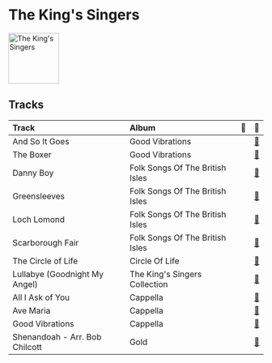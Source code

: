 
# The King's Singers


<img src="https://i.scdn.co/image/ab6761610000e5ebe4536d632bb182e3f82baaaf" alt="The King's Singers" width="100" />

## Tracks

| Track                          | Album                           | 💚   | 🔗                                                          |
|:-------------------------------|:--------------------------------|:----|:-----------------------------------------------------------|
| And So It Goes                 | Good Vibrations                 |     | [🔗](https://open.spotify.com/track/1v8w3Ve0EYhy8cMlRR92QM) |
| The Boxer                      | Good Vibrations                 |     | [🔗](https://open.spotify.com/track/5lRqY3uEKRCqSA0vXI4Lf7) |
| Danny Boy                      | Folk Songs Of The British Isles |     | [🔗](https://open.spotify.com/track/0pSU2FXTmbfKh2wEVSOeg6) |
| Greensleeves                   | Folk Songs Of The British Isles |     | [🔗](https://open.spotify.com/track/2rQPqQITnqplm3JmNkYe45) |
| Loch Lomond                    | Folk Songs Of The British Isles |     | [🔗](https://open.spotify.com/track/0OHTE11AbX3oeT623REE0L) |
| Scarborough Fair               | Folk Songs Of The British Isles |     | [🔗](https://open.spotify.com/track/0kXXBfNHkfCrReBXi3AqMB) |
| The Circle of Life             | Circle Of Life                  |     | [🔗](https://open.spotify.com/track/3jzAbk9K5I1n8zlPeptNxD) |
| Lullabye (Goodnight My Angel)  | The King's Singers Collection   |     | [🔗](https://open.spotify.com/track/32ruFNP2hO8fPpfmRewbwV) |
| All I Ask of You               | Cappella                        |     | [🔗](https://open.spotify.com/track/5JTRLqApDZKaIwcopt1d9p) |
| Ave Maria                      | Cappella                        |     | [🔗](https://open.spotify.com/track/6xBGuah2AMT6y5S0HlztUU) |
| Good Vibrations                | Cappella                        |     | [🔗](https://open.spotify.com/track/14LgsPIZ7xKsfkM50VjxuA) |
| Shenandoah - Arr. Bob Chilcott | Gold                            |     | [🔗](https://open.spotify.com/track/7vhTfs9QoqqPowjORyHnvj) |